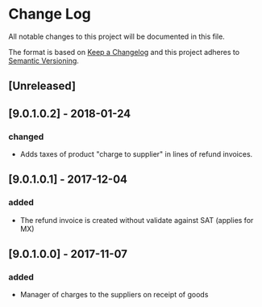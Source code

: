 # Change Log
All notable changes to this project will be documented in this file.

The format is based on [Keep a Changelog](http://keepachangelog.com/)
and this project adheres to [Semantic Versioning](http://semver.org/).

## [Unreleased]

## [9.0.1.0.2] - 2018-01-24
### changed
- Adds taxes of product "charge to supplier" in lines of refund invoices.

## [9.0.1.0.1] - 2017-12-04
### added
- The refund invoice is created without validate against SAT (applies for MX)

## [9.0.1.0.0] - 2017-11-07
### added
- Manager of charges to the suppliers on receipt of goods
